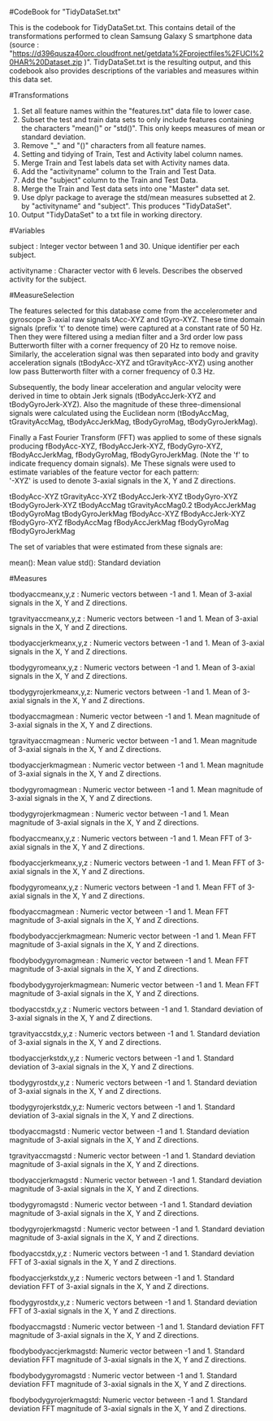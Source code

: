 #CodeBook for "TidyDataSet.txt"

This is the codebook for TidyDataSet.txt. This contains detail of the transformations performed to clean Samsung Galaxy S smartphone data (source : "https://d396qusza40orc.cloudfront.net/getdata%2Fprojectfiles%2FUCI%20HAR%20Dataset.zip )". TidyDataSet.txt is the resulting output, and this codebook also provides descriptions of the variables and measures within this data set.

#Transformations

1. Set all feature names within the "features.txt" data file to lower case.
2. Subset the test and train data sets to only include features containing the        characters "mean()" or "std()". This only keeps measures of mean or standard       deviation.
3. Remove "_" and "()" characters from all feature names.
4. Setting and tidying of Train, Test and Activity label column names.
5. Merge Train and Test labels data set with Activity names data. 
6. Add the "activityname" column to the Train and Test Data.
7. Add the "subject" column to the Train and Test Data.
8. Merge the Train and Test data sets into one "Master" data set.
9. Use dplyr package to average the std/mean measures subsetted at 2. by            "activityname" and "subject". This produces "TidyDataSet".
10. Output "TidyDataSet" to a txt file in working directory.

#Variables

subject            :        Integer vector between 1 and 30.
                            Unique identifier per each subject.
          
activityname       :        Character vector with 6 levels.
                            Describes the observed activity for the subject.
                            

#MeasureSelection

The features selected for this database come from the accelerometer and gyroscope 3-axial raw signals tAcc-XYZ and tGyro-XYZ. These time domain signals (prefix 't' to denote time) were captured at a constant rate of 50 Hz. Then they were filtered using a median filter and a 3rd order low pass Butterworth filter with a corner frequency of 20 Hz to remove noise. Similarly, the acceleration signal was then separated into body and gravity acceleration signals (tBodyAcc-XYZ and tGravityAcc-XYZ) using another low pass Butterworth filter with a corner frequency of 0.3 Hz. 

Subsequently, the body linear acceleration and angular velocity were derived in time to obtain Jerk signals (tBodyAccJerk-XYZ and tBodyGyroJerk-XYZ). Also the magnitude of these three-dimensional signals were calculated using the Euclidean norm (tBodyAccMag, tGravityAccMag, tBodyAccJerkMag, tBodyGyroMag, tBodyGyroJerkMag). 

Finally a Fast Fourier Transform (FFT) was applied to some of these signals producing fBodyAcc-XYZ, fBodyAccJerk-XYZ, fBodyGyro-XYZ, fBodyAccJerkMag, fBodyGyroMag, fBodyGyroJerkMag. (Note the 'f' to indicate frequency domain signals). 
Me
These signals were used to estimate variables of the feature vector for each pattern:  
'-XYZ' is used to denote 3-axial signals in the X, Y and Z directions.

tBodyAcc-XYZ
tGravityAcc-XYZ
tBodyAccJerk-XYZ
tBodyGyro-XYZ
tBodyGyroJerk-XYZ
tBodyAccMag
tGravityAccMag0.2
tBodyAccJerkMag
tBodyGyroMag
tBodyGyroJerkMag
fBodyAcc-XYZ
fBodyAccJerk-XYZ
fBodyGyro-XYZ
fBodyAccMag
fBodyAccJerkMag
fBodyGyroMag
fBodyGyroJerkMag

The set of variables that were estimated from these signals are: 

mean(): Mean value
std(): Standard deviation


#Measures

                            
tbodyaccmeanx,y,z     :     Numeric vectors between -1 and 1.
                            Mean of 3-axial signals in the X, Y and Z                                       directions.
                            
                            
tgravityaccmeanx,y,z  :     Numeric vectors between -1 and 1.
                            Mean of 3-axial signals in the X, Y and Z                                       directions.


tbodyaccjerkmeanx,y,z :     Numeric vectors between -1 and 1.
                            Mean of 3-axial signals in the X, Y and Z                                       directions.

tbodygyromeanx,y,z    :     Numeric vectors between -1 and 1.
                            Mean of 3-axial signals in the X, Y and Z                                       directions.

tbodygyrojerkmeanx,y,z:     Numeric vectors between -1 and 1.
                            Mean of 3-axial signals in the X, Y and Z                                       directions.
                            
tbodyaccmagmean       :     Numeric vector between -1 and 1.
                            Mean magnitude of 3-axial signals in the X, Y and Z                              directions. 

tgravityaccmagmean    :     Numeric vector between -1 and 1.
                            Mean magnitude of 3-axial signals in the X, Y and Z                              directions.  
                            
tbodyaccjerkmagmean   :     Numeric vector between -1 and 1.
                            Mean magnitude of 3-axial signals in the X, Y and Z                              directions.
                            
tbodygyromagmean      :     Numeric vector between -1 and 1.
                            Mean magnitude of 3-axial signals in the X, Y and Z                              directions.
                            
tbodygyrojerkmagmean  :     Numeric vector between -1 and 1.
                            Mean magnitude of 3-axial signals in the X, Y and Z                              directions.
                            
fbodyaccmeanx,y,z     :     Numeric vectors between -1 and 1.
                            Mean FFT of 3-axial signals in the X, Y and Z                                   directions.
                            
fbodyaccjerkmeanx,y,z :     Numeric vectors between -1 and 1.
                            Mean FFT of 3-axial signals in the X, Y and Z                                   directions.
                            
fbodygyromeanx,y,z    :     Numeric vectors between -1 and 1.
                            Mean FFT of 3-axial signals in the X, Y and Z                                   directions.
                            
fbodyaccmagmean       :     Numeric vector between -1 and 1.
                            Mean FFT magnitude of 3-axial signals in the X, Y                               and Z directions.
                            
fbodybodyaccjerkmagmean:    Numeric vector between -1 and 1.
                            Mean FFT magnitude of 3-axial signals in the X, Y                               and Z directions.
                            
fbodybodygyromagmean  :     Numeric vector between -1 and 1.
                            Mean FFT magnitude of 3-axial signals in the X, Y                               and Z directions.
                            
fbodybodygyrojerkmagmean:   Numeric vector between -1 and 1.
                            Mean FFT magnitude of 3-axial signals in the X, Y                               and Z directions.
                            
tbodyaccstdx,y,z      :     Numeric vectors between -1 and 1.
                            Standard deviation of 3-axial signals in the X, Y                               and Z directions.
                            
                            
tgravityaccstdx,y,z   :     Numeric vectors between -1 and 1.
                            Standard deviation of 3-axial signals in the X, Y                               and Z directions.


tbodyaccjerkstdx,y,z  :     Numeric vectors between -1 and 1.
                            Standard deviation of 3-axial signals in the X, Y                               and Z directions.

tbodygyrostdx,y,z     :     Numeric vectors between -1 and 1.
                            Standard deviation of 3-axial signals in the X, Y                               and Z directions.

tbodygyrojerkstdx,y,z:      Numeric vectors between -1 and 1.
                            Standard deviation of 3-axial signals in the X, Y                               and Z directions.
                            
tbodyaccmagstd        :     Numeric vector between -1 and 1.
                            Standard deviation magnitude of 3-axial signals in the X, Y and Z                              directions. 

tgravityaccmagstd     :     Numeric vector between -1 and 1.
                            Standard deviation magnitude of 3-axial signals in                              the X, Y and Z directions.  
                            
tbodyaccjerkmagstd    :     Numeric vector between -1 and 1.
                            Standard deviation magnitude of 3-axial signals in                              the X, Y and Z directions.
                            
tbodygyromagstd       :     Numeric vector between -1 and 1.
                            Standard deviation magnitude of 3-axial signals in                              the X, Y and Z directions.
                            
tbodygyrojerkmagstd   :     Numeric vector between -1 and 1.
                            Standard deviation magnitude of 3-axial signals in                              the X, Y and Z directions.
                            
fbodyaccstdx,y,z      :     Numeric vectors between -1 and 1.
                            Standard deviation FFT of 3-axial signals in the X,                             Y and Z directions.
                            
fbodyaccjerkstdx,y,z  :     Numeric vectors between -1 and 1.
                            Standard deviation FFT of 3-axial signals in the X,                             Y and Z directions.
                            
fbodygyrostdx,y,z     :     Numeric vectors between -1 and 1.
                            Standard deviation FFT of 3-axial signals in the X,                             Y and Z directions.
                            
fbodyaccmagstd        :     Numeric vector between -1 and 1.
                            Standard deviation FFT magnitude of 3-axial signals                             in the X, Y and Z directions.
                            
fbodybodyaccjerkmagstd:     Numeric vector between -1 and 1.
                            Standard deviation FFT magnitude of 3-axial signals                             in the X, Y and Z directions.
                            
fbodybodygyromagstd   :     Numeric vector between -1 and 1.
                            Standard deviation FFT magnitude of 3-axial signals                             in the X, Y and Z directions.
                            
fbodybodygyrojerkmagstd:    Numeric vector between -1 and 1.
                            Standard deviation FFT magnitude of 3-axial signals                             in the X, Y and Z directions.
